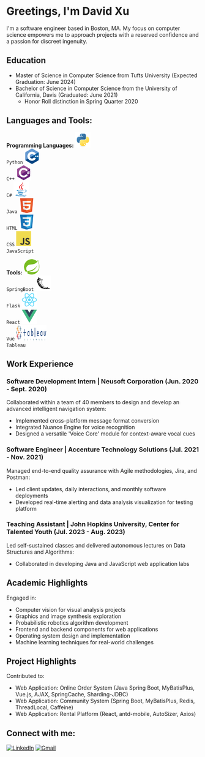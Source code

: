 # Greetings, I'm David Xu

I'm a software engineer based in Boston, MA. My focus on computer science empowers me to approach projects with a reserved confidence and a passion for discreet ingenuity.


## Education
- Master of Science in Computer Science from Tufts University (Expected Graduation: June 2024)
- Bachelor of Science in Computer Science from the University of California, Davis (Graduated: June 2021)
  - Honor Roll distinction in Spring Quarter 2020

## Languages and Tools:

**Programming Languages:**
<code><img height="40" src="https://raw.githubusercontent.com/devicons/devicon/master/icons/python/python-original.svg"> Python</code>
<code><img height="40" src="https://raw.githubusercontent.com/devicons/devicon/master/icons/cplusplus/cplusplus-original.svg"> C++</code>
<code><img height="40" src="https://raw.githubusercontent.com/devicons/devicon/master/icons/csharp/csharp-original.svg"> C#</code>
<code><img height="40" src="https://raw.githubusercontent.com/devicons/devicon/master/icons/java/java-original.svg"> Java</code>
<code><img height="40" src="https://raw.githubusercontent.com/devicons/devicon/master/icons/html5/html5-original.svg"> HTML</code>
<code><img height="40" src="https://raw.githubusercontent.com/devicons/devicon/master/icons/css3/css3-original.svg"> CSS</code>
<code><img height="40" src="https://raw.githubusercontent.com/devicons/devicon/master/icons/javascript/javascript-original.svg"> JavaScript</code>

**Tools:**
<code><img height="40" src="https://raw.githubusercontent.com/devicons/devicon/master/icons/spring/spring-original.svg"> SpringBoot</code>
<code><img height="40" src="https://raw.githubusercontent.com/devicons/devicon/master/icons/flask/flask-original.svg"> Flask</code>
<code><img height="40" src="https://raw.githubusercontent.com/devicons/devicon/master/icons/react/react-original.svg"> React</code>
<code><img height="40" src="https://raw.githubusercontent.com/devicons/devicon/master/icons/vuejs/vuejs-original.svg"> Vue</code>
<code><img height="40" width="80" src="https://raw.githubusercontent.com/logo/Tableau/master/images/logo.svg"> Tableau</code>



## Work Experience

### Software Development Intern | Neusoft Corporation (Jun. 2020 - Sept. 2020)
Collaborated within a team of 40 members to design and develop an advanced intelligent navigation system:
- Implemented cross-platform message format conversion
- Integrated Nuance Engine for voice recognition
- Designed a versatile 'Voice Core' module for context-aware vocal cues

### Software Engineer | Accenture Technology Solutions (Jul. 2021 - Nov. 2021)
Managed end-to-end quality assurance with Agile methodologies, Jira, and Postman:
- Led client updates, daily interactions, and monthly software deployments
- Developed real-time alerting and data analysis visualization for testing platform

### Teaching Assistant | John Hopkins University, Center for Talented Youth (Jul. 2023 - Aug. 2023)
Led self-sustained classes and delivered autonomous lectures on Data Structures and Algorithms:
- Collaborated in developing Java and JavaScript web application labs


## Academic Highlights
Engaged in:
- Computer vision for visual analysis projects
- Graphics and image synthesis exploration
- Probabilistic robotics algorithm development
- Frontend and backend components for web applications
- Operating system design and implementation
- Machine learning techniques for real-world challenges

## Project Highlights
Contributed to:
- Web Application: Online Order System (Java Spring Boot, MyBatisPlus, Vue.js, AJAX, SpringCache, Sharding-JDBC)
- Web Application: Community System (Spring Boot, MyBatisPlus, Redis, ThreadLocal, Caffeine)
- Web Application: Rental Platform (React, antd-mobile, AutoSizer, Axios)

## Connect with me:

[![LinkedIn](https://img.icons8.com/color/48/000000/linkedin.png)](https://www.linkedin.com/in/jianan-xu-b705961b0/)
[![Gmail](https://img.icons8.com/fluent/48/000000/gmail.png)](mailto:jiananxu11@gmail.com)
